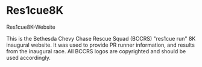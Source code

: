 Res1cue8K
=========

Res1cue8K-Website

This is the Bethesda Chevy Chase Rescue Squad (BCCRS) "res1cue run" 8K inaugural website. It was used to provide PR
runner information, and results from the inaugural race. All BCCRS logos are copyrighted and should be used accordingly. 


